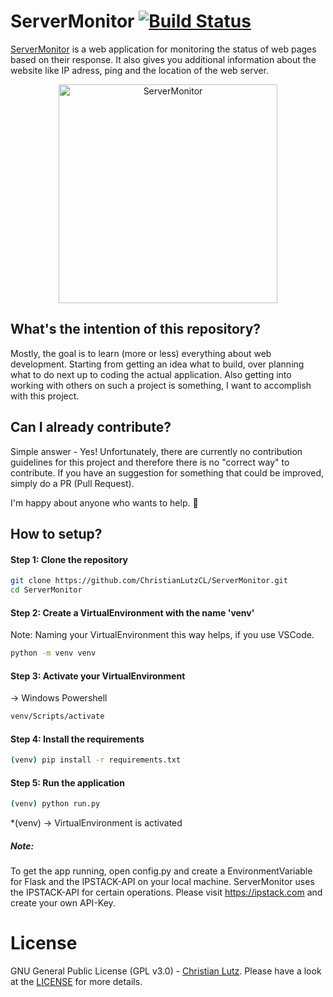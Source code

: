 # ServerMonitor [![Build Status](https://travis-ci.org/ChristianLutzCL/ServerMonitor.svg?branch=master)](https://travis-ci.org/ChristianLutzCL/ServerMonitor)

[ServerMonitor](https://monitor.inspiredprogrammer.com) is a web application for monitoring the status of web pages based on their response. It also gives you additional information about the website like IP adress, ping and the location of the web server.

<p align="center">
  <img alt="ServerMonitor" src="https://i.imgur.com/abCnQsI.png" height="350">
</p>


## What's the intention of this repository?
Mostly, the goal is to learn (more or less) everything about web development.
Starting from getting an idea what to build, over planning what to do next up to coding the actual application.
Also getting into working with others on such a project is something, I want to accomplish with this project.



## Can I already contribute?
Simple answer - Yes!
Unfortunately, there are currently no contribution guidelines for this project and therefore there is no "correct way" to contribute.
If you have an suggestion for something that could be improved, simply do a PR (Pull Request).

I'm happy about anyone who wants to help. 💪



## How to setup?
#### Step 1: Clone the repository
```bash
git clone https://github.com/ChristianLutzCL/ServerMonitor.git
cd ServerMonitor
```

#### Step 2: Create a VirtualEnvironment with the name 'venv'
Note: Naming your VirtualEnvironment this way helps, if you use VSCode.
```bash
python -m venv venv
```

#### Step 3: Activate your VirtualEnvironment
 -> Windows Powershell
```bash
venv/Scripts/activate
```

#### Step 4: Install the requirements
```bash
(venv) pip install -r requirements.txt
``` 

#### Step 5: Run the application
```bash
(venv) python run.py
``` 

*(venv) -> VirtualEnvironment is activated


##### Note: 
To get the app running, open config.py and create a EnvironmentVariable for Flask and the IPSTACK-API on your local machine.
ServerMonitor uses the IPSTACK-API for certain operations. Please visit https://ipstack.com and create your own API-Key.


# License

GNU General Public License (GPL v3.0) - [Christian Lutz](https://github.com/christianlutzcl/). Please have a look at the [LICENSE](LICENSE) for more details.